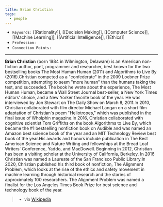 ```yaml
---
title: Brian Christian
tags:
  - people
---
```


- `Keywords:` [[Rationality]], [[Decision Making]], [[Computer Science]], [[Machine Learning]], [[Artificial Intelligence]], [[Ethics]]
- `Profession:`
- `Connection Points:`

---

**Brian Christian** (born 1984 in Wilmington, Delaware) is an American non-fiction author, poet, programmer and researcher, best known for the two bestselling books The Most Human Human (2011) and Algorithms to Live By (2016).Christian competed as a "confederate" in the 2009 Loebner Prize competition, attempting to seem "more human" than the humans taking the test, and succeeded. The book he wrote about the experience, The Most Human Human, became a Wall Street Journal best-seller, a New York Times editors' choice, and a New Yorker favorite book of the year. He was interviewed by Jon Stewart on The Daily Show on March 8, 2011.In 2010, Christian collaborated with film director Michael Langan on a short film adaptation of Christian's poem "Heliotropes," which was published in the final issue of Wholphin magazine.In 2016, Christian collaborated with cognitive scientist Tom Griffiths on the book Algorithms to Live By, which became the #1 bestselling nonfiction book on Audible and was named an Amazon best science book of the year and an MIT Technology Review best book of the year.His awards and honors include publication in The Best American Science and Nature Writing and fellowships at the Bread Loaf Writers' Conference, Yaddo, and MacDowell. Beginning in 2012, Christian has been a visiting scholar at the University of California, Berkeley. In 2016 Christian was named a Laureate of the San Francisco Public Library.In 2020, Christian published his third book of nonfiction, The Alignment Problem, which looks at the rise of the ethics and safety movement in machine learning through historical research and the stories of approximately 100 researchers. The Alignment Problem was named a finalist for the Los Angeles Times Book Prize for best science and technology book of the year. 
> - via [Wikipedia](https://en.wikipedia.org/wiki/Brian%20Christian)